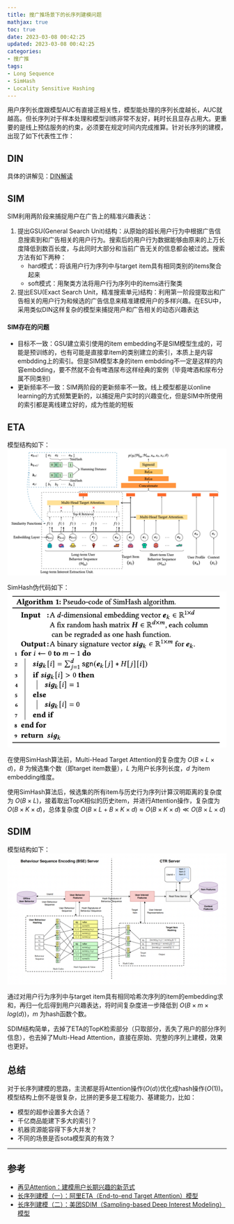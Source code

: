 ```yaml
---
title: 搜广推场景下的长序列建模问题
mathjax: true
toc: true
date: 2023-03-08 00:42:25
updated: 2023-03-08 00:42:25
categories: 
- 搜广推
tags:
- Long Sequence
- SimHash
- Locality Sensitive Hashing
---
```

用户序列长度跟模型AUC有直接正相关性，模型能处理的序列长度越长，AUC就越高。但长序列对于样本处理和模型训练非常不友好，耗时长且显存占用大。更重要的是线上预估服务的约束，必须要在规定时间内完成推算。针对长序列的建模，出现了如下代表性工作：

<!--more-->

## DIN
具体的讲解见：[DIN解读](https://transformerswsz.github.io/2023/02/12/DIN%E8%A7%A3%E8%AF%BB/)

## SIM
SIM利用两阶段来捕捉用户在广告上的精准兴趣表达：
1. 提出GSU(General Search Unit)结构：从原始的超长用户行为中根据广告信息搜索到和广告相关的用户行为。搜索后的用户行为数据能够由原来的上万长度降低到数百长度，与此同时大部分和当前广告无关的信息都会被过滤。搜索方法有如下两种：
    - hard模式：将该用户行为序列中与target item具有相同类别的items聚合起来
    - soft模式：用聚类方法将用户行为序列中的items进行聚类
2. 提出ESU(Exact Search Unit，精准搜索单元)结构：利用第一阶段提取出和广告相关的用户行为和候选的广告信息来精准建模用户的多样兴趣。在ESU中，采用类似DIN这样复杂的模型来捕捉用户和广告相关的动态兴趣表达

#### SIM存在的问题
- 目标不一致：GSU建立索引使用的item embedding不是SIM模型生成的，可能是预训练的，也有可能是直接拿item的类别建立的索引，本质上是内容embdding上的索引。但是SIM模型本身的item embdding不一定是这样的内容embdding，要不然就不会有啤酒尿布这样经典的案例（毕竟啤酒和尿布分属不同类别）
- 更新频率不一致：SIM两阶段的更新频率不一致。线上模型都是以online learning的方式频繁更新的，以捕捉用户实时的兴趣变化，但是SIM中所使用的索引都是离线建立好的，成为性能的短板

## ETA
模型结构如下：
![model](./搜广推场景下的长序列建模问题/eta_model.png)

SimHash伪代码如下：
![algo](./搜广推场景下的长序列建模问题/eta_algo.png)

在使用SimHash算法前，Multi-Head Target Attention的复杂度为 $O(B \times L \times d)$，$B$ 为候选集个数（即target item数量），$L$ 为用户长序列长度，$d$ 为item embedding维度。

使用SimHash算法后，候选集的所有item与历史行为序列计算汉明距离的复杂度为 $O(B \times L)$，接着取出TopK相似的历史item，并进行Attention操作，复杂度为 $O(B \times K \times d)$，总体复杂度 $O(B \times L + B \times K \times d) \approx O(B \times K \times d) \ll O(B \times L \times d)$

## SDIM
模型结构如下：
![model](./搜广推场景下的长序列建模问题/sdim.png)

通过对用户行为序列中与target item具有相同哈希次序列的item的embedding求和，再归一化后得到用户兴趣表达，将时间复杂度进一步降低到 $O(B \times m \times log(d))$，$m$ 为hash函数个数。

SDIM结构简单，去掉了ETA的TopK检索部分（只取部分，丢失了用户的部分序列信息），也去掉了Multi-Head Attention，直接在原始、完整的序列上建模，效果也更好。

## 总结
对于长序列建模的思路，主流都是将Attention操作($O(d)$)优化成hash操作($O(1)$)。模型结构上倒不是很复杂，比拼的更多是工程能力、基建能力，比如：
- 模型的超参设置多大合适？
- 千亿商品能建下多大的索引？
- 机器资源能容得下多大并发？
- 不同的场景是否sota模型真的有效？
___

## 参考
- [再见Attention：建模用户长期兴趣的新范式](https://zhuanlan.zhihu.com/p/540579632)
- [长序列建模（一）：阿里ETA（End-to-end Target Attention）模型](https://zhuanlan.zhihu.com/p/547087040)
- [长序列建模（二）：美团SDIM（Sampling-based Deep Interest Modeling）模型](https://zhuanlan.zhihu.com/p/560657191)


